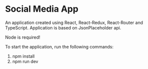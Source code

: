 # Social Media App

An application created using React, React-Redux, React-Router and TypeScript.
Application is based on JsonPlaceholder api.

Node is required!

To start the application, run the following commands:

1. npm install
2. npm run dev
